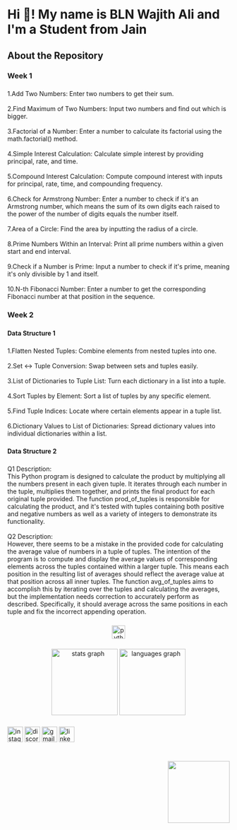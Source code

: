 <h1 align="left">Hi 👋! My name is BLN Wajith Ali and I'm a Student from Jain</h1>

###

<h2 align="left">About the Repository</h2>

###

<h3 align="left">Week 1</h3>

###

<p align="left">1.Add Two Numbers: Enter two numbers to get their sum.<br><br>2.Find Maximum of Two Numbers: Input two numbers and find out which is bigger.<br><br>3.Factorial of a Number: Enter a number to calculate its factorial using the math.factorial() method.<br><br>4.Simple Interest Calculation: Calculate simple interest by providing principal, rate, and time.<br><br>5.Compound Interest Calculation: Compute compound interest with inputs for principal, rate, time, and compounding frequency.<br><br>6.Check for Armstrong Number: Enter a number to check if it's an Armstrong number, which means the sum of its own digits each raised to the power of the number of digits equals the number itself.<br><br>7.Area of a Circle: Find the area by inputting the radius of a circle.<br><br>8.Prime Numbers Within an Interval: Print all prime numbers within a given start and end interval.<br><br>9.Check if a Number is Prime: Input a number to check if it's prime, meaning it's only divisible by 1 and itself.<br><br>10.N-th Fibonacci Number: Enter a number to get the corresponding Fibonacci number at that position in the sequence.</p>

###

<h3 align="left">Week 2</h3>

###

<h4 align="left">Data Structure 1</h4>

###

<p align="left">1.Flatten Nested Tuples: Combine elements from nested tuples into one.<br><br>2.Set <-> Tuple Conversion: Swap between sets and tuples easily.<br><br>3.List of Dictionaries to Tuple List: Turn each dictionary in a list into a tuple.<br><br>4.Sort Tuples by Element: Sort a list of tuples by any specific element.<br><br>5.Find Tuple Indices: Locate where certain elements appear in a tuple list.<br><br>6.Dictionary Values to List of Dictionaries: Spread dictionary values into individual dictionaries within a list.</p>

###

<h4 align="left">Data Structure 2</h4>

###

<p align="left">Q1 Description:<br>This Python program is designed to calculate the product by multiplying all the numbers present in each given tuple. It iterates through each number in the tuple, multiplies them together, and prints the final product for each original tuple provided. The function prod_of_tuples is responsible for calculating the product, and it's tested with tuples containing both positive and negative numbers as well as a variety of integers to demonstrate its functionality.<br><br>Q2 Description:<br>However, there seems to be a mistake in the provided code for calculating the average value of numbers in a tuple of tuples. The intention of the program is to compute and display the average values of corresponding elements across the tuples contained within a larger tuple. This means each position in the resulting list of averages should reflect the average value at that position across all inner tuples. The function avg_of_tuples aims to accomplish this by iterating over the tuples and calculating the averages, but the implementation needs correction to accurately perform as described. Specifically, it should average across the same positions in each tuple and fix the incorrect appending operation.</p>

###

<div align="center">
  <img src="https://cdn.jsdelivr.net/gh/devicons/devicon/icons/python/python-original.svg" height="30" alt="python logo"  />
</div>

###

<div align="center">
  <img src="https://github-readme-stats.vercel.app/api?username=BLNWajith&hide_title=false&hide_rank=false&show_icons=true&include_all_commits=true&count_private=true&disable_animations=false&theme=dracula&locale=en&hide_border=false&order=1" height="150" alt="stats graph"  />
  <img src="https://github-readme-stats.vercel.app/api/top-langs?username=BLNWajith&locale=en&hide_title=false&layout=compact&card_width=320&langs_count=5&theme=dracula&hide_border=false&order=2" height="150" alt="languages graph"  />
</div>

###

<div align="left">
  <img src="https://img.shields.io/static/v1?message=Instagram&logo=instagram&label=&color=E4405F&logoColor=white&labelColor=&style=for-the-badge" height="35" alt="instagram logo"  />
  <img src="https://img.shields.io/static/v1?message=Discord&logo=discord&label=&color=7289DA&logoColor=white&labelColor=&style=for-the-badge" height="35" alt="discord logo"  />
  <img src="https://img.shields.io/static/v1?message=Gmail&logo=gmail&label=&color=D14836&logoColor=white&labelColor=&style=for-the-badge" height="35" alt="gmail logo"  />
  <img src="https://img.shields.io/static/v1?message=LinkedIn&logo=linkedin&label=&color=0077B5&logoColor=white&labelColor=&style=for-the-badge" height="35" alt="linkedin logo"  />
</div>

###

<br clear="both">

<img align="right" height="140" src="https://camo.githubusercontent.com/7de37139d0b4c1ce40865e799b446c0e963a3dd8fb68d239707237c40604fa3d/68747470733a2f2f63646e2e6472696262626c652e636f6d2f75736572732f3733303730332f73637265656e73686f74732f363538313234332f6176656e746f2e676966"  />

###
</div>

###

